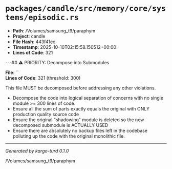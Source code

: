# `packages/candle/src/memory/core/systems/episodic.rs`

- **Path**: /Volumes/samsung_t9/paraphym
- **Project**: candle
- **File Hash**: 443f41ec  
- **Timestamp**: 2025-10-10T02:15:58.150512+00:00  
- **Lines of Code**: 321

---## ⚠️ PRIORITY: Decompose into Submodules

**File**: ``  
**Lines of Code**: 321 (threshold: 300)

This file MUST be decomposed before addressing any other violations.

- Decompose the code into logical separation of concerns with no single module >= 300 lines of code. 
- Ensure all the sum of parts exactly equals the original with ONLY production quality source code
- Ensure the original "shadowing" module is deleted so the new decomposed submodule is ACTUALLY USED
- Ensure there are absolutely no backup files left in the codebase polluting up the code with the original monolithic file.

------

*Generated by kargo-turd 0.1.0*

/Volumes/samsung_t9/paraphym